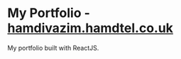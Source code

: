 # My Portfolio - [hamdivazim.hamdtel.co.uk](hamdivazim.hamdtel.co.uk)
My portfolio built with ReactJS.
